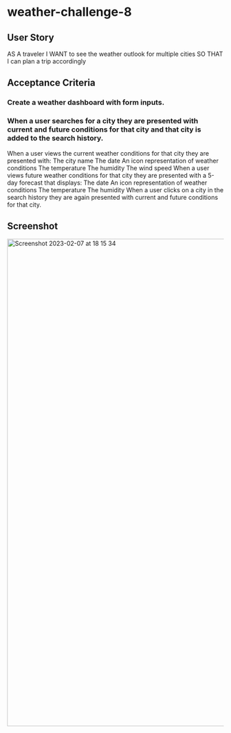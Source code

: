 # weather-challenge-8

## User Story 

AS A traveler
I WANT to see the weather outlook for multiple cities
SO THAT I can plan a trip accordingly

## Acceptance Criteria

### Create a weather dashboard with form inputs.
### When a user searches for a city they are presented with current and future conditions for that city and that city is added to the search history.
When a user views the current weather conditions for that city they are presented with:
The city name
The date
An icon representation of weather conditions
The temperature
The humidity
The wind speed
When a user views future weather conditions for that city they are presented with a 5-day forecast that displays:
The date
An icon representation of weather conditions
The temperature
The humidity
When a user clicks on a city in the search history they are again presented with current and future conditions for that city.

## Screenshot

<img width="1132" alt="Screenshot 2023-02-07 at 18 15 34" src="https://user-images.githubusercontent.com/118719996/217333356-60149645-7717-4386-8a7d-eee966072ca8.png">
